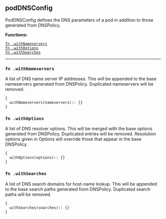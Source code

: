 
## podDNSConfig
PodDNSConfig defines the DNS parameters of a pod in addition to those generated from DNSPolicy.

**Functions:**

[`fn .withNameservers`](#fn-withnameservers)  
[`fn .withOptions`](#fn-withoptions)  
[`fn .withSearches`](#fn-withsearches)  

---


### `fn .withNameservers`
A list of DNS name server IP addresses. This will be appended to the base nameservers generated from DNSPolicy. Duplicated nameservers will be removed.
```jsonnet
{
  withNameservers(nameservers):: {}
}
```

### `fn .withOptions`
A list of DNS resolver options. This will be merged with the base options generated from DNSPolicy. Duplicated entries will be removed. Resolution options given in Options will override those that appear in the base DNSPolicy.
```jsonnet
{
  withOptions(options):: {}
}
```

### `fn .withSearches`
A list of DNS search domains for host-name lookup. This will be appended to the base search paths generated from DNSPolicy. Duplicated search paths will be removed.
```jsonnet
{
  withSearches(searches):: {}
}
```


